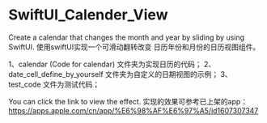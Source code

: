 # SwiftUI_Calender_View
Create a calendar that changes the month and year by sliding by using SwiftUI.
使用swiftUI实现一个可滑动翻转改变 日历年份和月份的日历视图组件。

1、calendar (Code for calendar) 文件夹为实现日历的代码；
2、date_cell_define_by_yourself 文件夹为自定义的日期视图的示例；
3、test_code 文件为测试代码；

You can click the link to view the effect. 实现的效果可参考已上架的app：
https://apps.apple.com/cn/app/%E6%98%AF%E6%97%A5/id1607307347
